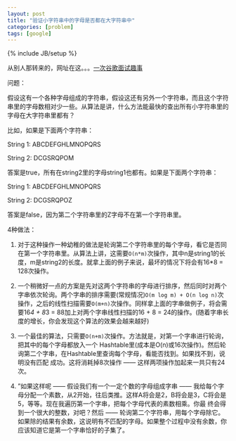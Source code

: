 ```yaml
---
layout: post
title: "验证小字符串中的字母是否都在大字符串中"
categories: [problem] 
tags: [google]
---
```

{% include JB/setup %}

从别人那转来的，网址在这。。。[一次谷歌面试趣事](http://www.aqee.net/2011/04/11/google-interviewing-story/)

问题：

假设这有一个各种字母组成的字符串，假设这还有另外一个字符串，而且这个字符串里的字母数相对少一些。从算法是讲，什么方法能最快的查出所有小字符串里的字母在大字符串里都有？

比如，如果是下面两个字符串：

String 1:  ABCDEFGHLMNOPQRS

String 2:  DCGSRQPOM

答案是true，所有在string2里的字母string1也都有。如果是下面两个字符串：

String 1:  ABCDEFGHLMNOPQRS

String 2:  DCGSRQPOZ

答案是false，因为第二个字符串里的Z字母不在第一个字符串里。

4种做法：

1. 对于这种操作一种幼稚的做法是轮询第二个字符串里的每个字母，看它是否同在第一个字符串里。从算法上讲，这需要`O(n*m)`次操作，其中n是string1的长度，m是string2的长度。就拿上面的例子来说，最坏的情况下将会有16*8 = 128次操作。

2. 一个稍微好一点的方案是先对这两个字符串的字母进行排序，然后同时对两个字串依次轮询。两个字串的排序需要(常规情况)`O(m log m) + O(n log n)`次操作，之后的线性扫描需要`O(m+n)`次操作。同样拿上面的字串做例子，将会需要16*4 + 8*3 = 88加上对两个字串线性扫描的16 + 8 = 24的操作。(随着字串长度的增长，你会发现这个算法的效果会越来越好)

3. 一个最佳的算法，只需要`O(n+m)`次操作。方法就是，对第一个字串进行轮询，把其中的每个字母都放入一个 Hashtable里(成本是O(n)或16次操作)。然后轮询第二个字串，在Hashtable里查询每个字母，看能否找到。如果找不到，说明没有匹配 成功。这将消耗掉8次操作 —— 这样两项操作加起来一共只有24次。

4. ”如果这样呢 —— 假设我们有一个一定个数的字母组成字串 ——  我给每个字母分配一个素数，从2开始，往后类推。这样A将会是2，B将会是3，C将会是5，等等。现在我遍历第一个字串，把每个字母代表的素数相乘。你最 终会得到一个很大的整数，对吧？然后 ——  轮询第二个字符串，用每个字母除它。如果除的结果有余数，这说明有不匹配的字母。如果整个过程中没有余数，你应该知道它是第一个字串恰好的子集了。